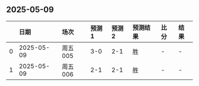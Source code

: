

## 2025-05-09

|    | 日期         | 场次    | 预测1   | 预测2   | 预测结果   | 比分   | 结果   |
|---:|:-----------|:------|:------|:------|:-------|:-----|:-----|
|  0 | 2025-05-09 | 周五005 | 3-0   | 2-1   | 胜      | -    | -    |
|  1 | 2025-05-09 | 周五006 | 2-1   | 2-1   | 胜      | -    | -    |

